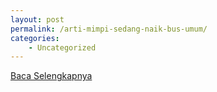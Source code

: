 ```yaml
---
layout: post
permalink: /arti-mimpi-sedang-naik-bus-umum/
categories:
    - Uncategorized
---
```


[Baca Selengkapnya](/09)
